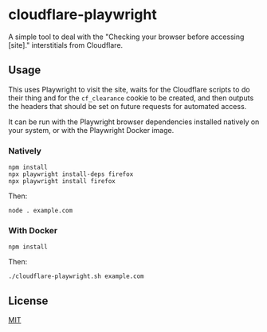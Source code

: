 # cloudflare-playwright

A simple tool to deal with the "Checking your browser before accessing [site]." interstitials from Cloudflare.

## Usage

This uses Playwright to visit the site, waits for the Cloudflare scripts to do their thing and for the `cf_clearance` cookie to be created, and then outputs the headers that should be set on future requests for automated access.

It can be run with the Playwright browser dependencies installed natively on your system, or with the Playwright Docker image.

### Natively

```shell
npm install
npx playwright install-deps firefox
npx playwright install firefox
```

Then:

```shell
node . example.com
```

### With Docker

```shell
npm install
```

Then:

```shell
./cloudflare-playwright.sh example.com
```

## License

[MIT](LICENSE)
